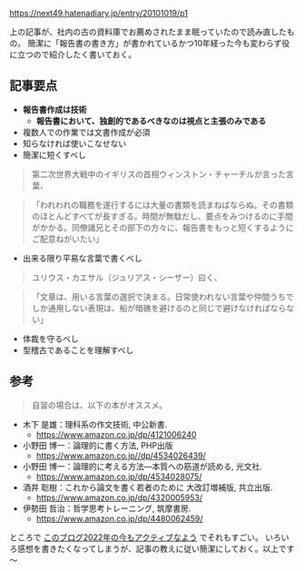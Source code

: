 https://next49.hatenadiary.jp/entry/20101019/p1

上の記事が、社内の古の資料庫でお薦めされたまま眠っていたので読み直したもの。
簡潔に「報告書の書き方」が書かれているかつ10年経った今も変わらず役に立つので紹介したく書いておく。

## 記事要点

- **報告書作成は技術**
    - **報告書において、独創的であるべきなのは視点と主張のみである**
- 複数人での作業では文書作成が必須
- 知らなければ使いこなせない
- 簡潔に短くすべし

> 第二次世界大戦中のイギリスの首相ウィンストン・チャーチルが言った言葉、

> 「われわれの職務を遂行するには大量の書類を読まねばならぬ。その書類のほとんどすべてが長すぎる。時間が無駄だし、要点をみつけるのに手間がかかる。同僚諸兄とその部下の方々に、報告書をもっと短くするようにご配意ねがいたい」

- 出来る限り平易な言葉で書くべし

> ユリウス・カエサル（ジュリアス・シーザー）曰く、

> 「文章は、用いる言葉の選択で決まる。日常使われない言葉や仲間うちでしか通用しない表現は、船が暗礁を避けるのと同じで避けなければならない」

- 体裁を守るべし
- 型稽古であることを理解すべし

## 参考

> 自習の場合は、以下の本がオススメ。

- 木下 是雄：理科系の作文技術, 中公新書.
    - https://www.amazon.co.jp/dp/4121006240
- 小野田 博一：論理的に書く方法, PHP出版
    - https://www.amazon.co.jp//dp/4534026439/
- 小野田 博一：論理的に考える方法―本質への筋道が読める, 光文社.
    - https://www.amazon.co.jp/dp/4534028075/
- 酒井 聡樹：これから論文を書く若者のために 大改訂増補版, 共立出版.
    - https://www.amazon.co.jp/dp/4320005953/
- 伊勢田 哲治：哲学思考トレーニング, 筑摩書房.
    - https://www.amazon.co.jp/dp/4480062459/


ところで [このブログ2022年の今もアクティブなよう](https://next49.hatenadiary.jp/) でそれもすごい。
いろいろ感想を書きたくなってしまうが、記事の教えに従い簡潔にしておく。以上です～
